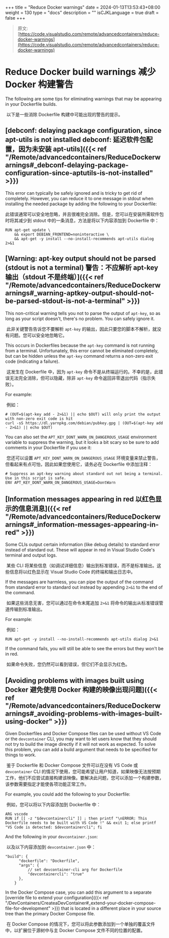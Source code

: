 +++
title = "Reduce Docker warnings"
date = 2024-01-13T13:53:43+08:00
weight = 130
type = "docs"
description = ""
isCJKLanguage = true
draft = false
+++

> 原文: [https://code.visualstudio.com/remote/advancedcontainers/reduce-docker-warnings](https://code.visualstudio.com/remote/advancedcontainers/reduce-docker-warnings)

# Reduce Docker build warnings 减少 Docker 构建警告



The following are some tips for eliminating warnings that may be appearing in your Dockerfile builds.

​​	以下是一些消除 Dockerfile 构建中可能出现的警告的提示。

## [debconf: delaying package configuration, since apt-utils is not installed debconf: 延迟软件包配置，因为未安装 apt-utils]({{< ref "/Remote/advancedcontainers/ReduceDockerwarnings#_debconf-delaying-package-configuration-since-aptutils-is-not-installed" >}})

This error can typically be safely ignored and is tricky to get rid of completely. However, you can reduce it to one message in stdout when installing the needed package by adding the following to your Dockerfile:

​​	此错误通常可以安全地忽略，并且很难完全消除。但是，您可以在安装所需软件包时将其减少到 stdout 中的一条消息，方法是将以下内容添加到 Dockerfile 中：

```
RUN apt-get update \
    && export DEBIAN_FRONTEND=noninteractive \
    && apt-get -y install --no-install-recommends apt-utils dialog 2>&1
```

## [Warning: apt-key output should not be parsed (stdout is not a terminal) 警告：不应解析 apt-key 输出（stdout 不是终端）]({{< ref "/Remote/advancedcontainers/ReduceDockerwarnings#_warning-aptkey-output-should-not-be-parsed-stdout-is-not-a-terminal" >}})

This non-critical warning tells you not to parse the output of `apt-key`, so as long as your script doesn't, there's no problem. You can safely ignore it.

​​	此非关键警告告诉您不要解析 `apt-key` 的输出，因此只要您的脚本不解析，就没有问题。您可以安全地忽略它。

This occurs in Dockerfiles because the `apt-key` command is not running from a terminal. Unfortunately, this error cannot be eliminated completely, but can be hidden unless the `apt-key` command returns a non-zero exit code (indicating a failure).

​​	这发生在 Dockerfile 中，因为 `apt-key` 命令不是从终端运行的。不幸的是，此错误无法完全消除，但可以隐藏，除非 `apt-key` 命令返回非零退出代码（指示失败）。

For example:

​​	例如：

```
# (OUT=$(apt-key add - 2>&1) || echo $OUT) will only print the output with non-zero exit code is hit
curl -sS https://dl.yarnpkg.com/debian/pubkey.gpg | (OUT=$(apt-key add - 2>&1) || echo $OUT)
```

You can also set the `APT_KEY_DONT_WARN_ON_DANGEROUS_USAGE` environment variable to suppress the warning, but it looks a bit scary so be sure to add comments in your Dockerfile if you use it:

​​	您还可以设置 `APT_KEY_DONT_WARN_ON_DANGEROUS_USAGE` 环境变量来禁止警告，但看起来有点可怕，因此如果您使用它，请务必在 Dockerfile 中添加注释：

```
# Suppress an apt-key warning about standard out not being a terminal. Use in this script is safe.
ENV APT_KEY_DONT_WARN_ON_DANGEROUS_USAGE=DontWarn
```

## [Information messages appearing in red 以红色显示的信息消息]({{< ref "/Remote/advancedcontainers/ReduceDockerwarnings#_information-messages-appearing-in-red" >}})

Some CLIs output certain information (like debug details) to standard error instead of standard out. These will appear in red in Visual Studio Code's terminal and output logs.

​​	某些 CLI 将某些信息（如调试详细信息）输出到标准错误，而不是标准输出。这些信息将以红色显示在 Visual Studio Code 的终端和输出日志中。

If the messages are harmless, you can pipe the output of the command from standard error to standard out instead by appending `2>&1` to the end of the command.

​​	如果这些消息无害，您可以通过在命令末尾追加 `2>&1` 将命令的输出从标准错误管道传输到标准输出。

For example:

​​	例如：

```
RUN apt-get -y install --no-install-recommends apt-utils dialog 2>&1
```

If the command fails, you will still be able to see the errors but they won't be in red.

​​	如果命令失败，您仍然可以看到错误，但它们不会显示为红色。

## [Avoiding problems with images built using Docker 避免使用 Docker 构建的映像出现问题]({{< ref "/Remote/advancedcontainers/ReduceDockerwarnings#_avoiding-problems-with-images-built-using-docker" >}})

Given Dockerfiles and Docker Compose files can be used without VS Code or the `devcontainer` CLI, you may want to let users know that they should not try to build the image directly if it will not work as expected. To solve this problem, you can add a build argument that needs to be specified for things to work.

​​	鉴于 Dockerfile 和 Docker Compose 文件可以在没有 VS Code 或 `devcontainer` CLI 的情况下使用，您可能希望让用户知道，如果映像无法按预期工作，他们不应尝试直接构建该映像。要解决此问题，您可以添加一个构建参数，该参数需要指定才能使各项功能正常工作。

For example, you could add the following to your Dockerfile:

​​	例如，您可以将以下内容添加到 Dockerfile 中：

```
ARG vscode
RUN if [[ -z "$devcontainercli" ]] ; then printf "\nERROR: This Dockerfile needs to be built with VS Code !" && exit 1; else printf "VS Code is detected: $devcontainercli"; fi
```

And the following in your `devcontainer.json`:

​​	以及以下内容添加到 `devcontainer.json` 中：

```
"build": {
      "dockerfile": "Dockerfile",
      "args": {
          // set devcontainer-cli arg for Dockerfile
          "devcontainercli": "true"
      },
    }
```

In the Docker Compose case, you can add this argument to a separate [override file to extend your configuration]({{< ref "/DevContainers/CreateaDevContainer#_extend-your-docker-compose-file-for-development" >}}) that is located in a different place in your source tree than the primary Docker Compose file.

​​	在 Docker Compose 的情况下，您可以将此参数添加到一个单独的覆盖文件中，以扩展位于源树中与主 Docker Compose 文件不同的位置的配置。
